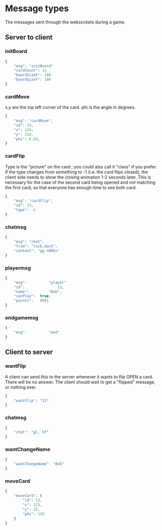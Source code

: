 Message types
=============
The messages sent through the websockets during a game.

Server to client
----------------
### initBoard
```javascript
{
	"msg": "initBoard"
	"cardCount": 13
	"boardSizeX": 100
	"boardSizeY": 100
}
```

### cardMove
x,y are the top left corner of the card.
phi is the angle in degrees.
```javascript
{
	"msg": "cardMove",
	"id": 13,
	"x": 124,
	"y": 234,
	"phi": 0.03,
}
```

### cardFlip
Type is the "picture" on the card ; you could also call it "class" if you prefer.
If the type changes from something to -1 (i.e. the card flips closed),
the client side needs to show the closing animation 1-2 seconds later.
This is necessary for the case of the second card being opened and not matching
the first card, so that everyone has enough time to see both card.
```javascript
{
	"msg": "cardFlip",
	"id": 13,
	"type": -1
}
```

### chatmsg
```javascript
{
	"msg": "chat",
	"from": "luck.duck",
	"content": "gg n00bs"
}
```

### playermsg
```javascript
{
	"msg":			"player"
	"id":				13,
	"name":			"Bob",
	"canPlay":	true,
	"points": 	9001
}
```

### endgamemsg
```javascript
{
	"msg":			"end"
}
```

Client to server
----------------

### wantFlip
A client can send this to the server whenever it wants to flip OPEN a card. There will be no answer.
The client should wait to get a "flipped" message, or nothing ever.
```javascript
{
	"wantFlip": "13"
}
```

### chatmsg
```javascript
{
	"chat": "gl, hf"
}
```

### wantChangeName
```javascript
{
	"wantChangeName": "Bob"
}
```

### moveCard
```javascript
{
	"moveCard": {
		"id": 13,
		"x": 123,
		"y": 25,
		"phi": 120
	}
}
```

